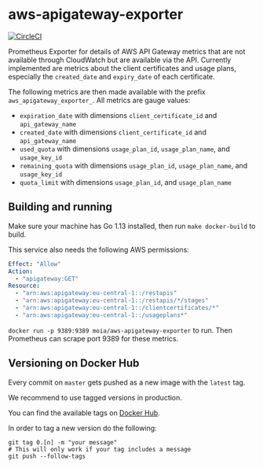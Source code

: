# aws-apigateway-exporter

[![CircleCI](https://circleci.com/gh/moia-dev/aws-apigateway-exporter.svg?style=svg&circle-token=dd82a9ad720305dcb160a552f1aab356d13ad46c)](https://circleci.com/gh/moia-dev/aws-apigateway-exporter)

Prometheus Exporter for details of AWS API Gateway metrics that are not available through CloudWatch but are
available via the API. Currently implemented are metrics about the client certificates and usage plans, especially
the `created_date` and `expiry_date` of each certificate.

The following metrics are then made available with the prefix `aws_apigateway_exporter_`.
All metrics are gauge values:

* `expiration_date` with dimensions `client_certificate_id` and `api_gateway_name`
* `created_date` with dimensions `client_certificate_id` and `api_gateway_name`
* `used_quota` with dimensions `usage_plan_id`, `usage_plan_name`, and `usage_key_id`
* `remaining_quota` with dimensions `usage_plan_id`, `usage_plan_name`, and `usage_key_id`
* `quota_limit` with dimensions `usage_plan_id`, and `usage_plan_name`

## Building and running

Make sure your machine has Go 1.13 installed, then run `make docker-build` to build.

This service also needs the following AWS permissions:

```yaml
Effect: "Allow"
Action:
  - "apigateway:GET"
Resource:
  - "arn:aws:apigateway:eu-central-1::/restapis"
  - "arn:aws:apigateway:eu-central-1::/restapis/*/stages"
  - "arn:aws:apigateway:eu-central-1::/clientcertificates/*"
  - "arn:aws:apigateway:eu-central-1::/usageplans*"
```

`docker run -p 9389:9389 moia/aws-apigateway-exporter` to run. Then Prometheus can scrape port 9389 for these metrics.

## Versioning on Docker Hub

Every commit on `master` gets pushed as a new image with the `latest` tag.

We recommend to use tagged versions in production.

You can find the available tags on [Docker Hub](https://hub.docker.com/repository/docker/moia/aws-apigateway-exporter).

In order to tag a new version do the following:

```shell script
git tag 0.[n] -m "your message"
# This will only work if your tag includes a message
git push --follow-tags
```
